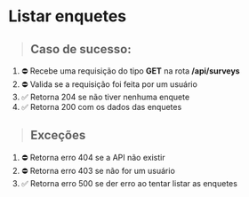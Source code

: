 # Listar enquetes

> ## Caso de sucesso:

1. ⛔️ Recebe uma requisição do tipo **GET** na rota **/api/surveys**
2. ⛔️ Valida se a requisição foi feita por um usuário
3. ✅ Retorna 204 se não tiver nenhuma enquete
4. ✅ Retorna 200 com os dados das enquetes

> ## Exceções

1. ⛔️ Retorna erro 404 se a API não existir
2. ⛔️ Retorna erro 403 se não for um usuário
3. ✅ Retorna erro 500 se der erro ao tentar listar as enquetes
